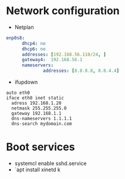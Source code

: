 # Network configuration


- Netplan

```yaml
enp0s8:				
      dhcp4: no
      dhcp6: no
      addresses: [192.168.56.110/24, ]
      gateway4:  192.168.56.1
      nameservers:
              addresses: [8.8.8.8, 8.8.4.4]
```

- ifupdown
```
auto eth0
iface eth0 inet static
  adress 192.168.1.20
  netmask 255.255.255.0
  gateway 192.168.1.1
  dns-nameservers 1.1.1.1
  dns-search mydomain.com
```

# Boot services

- systemcl enable sshd.service
- `apt install  xinetd  k
